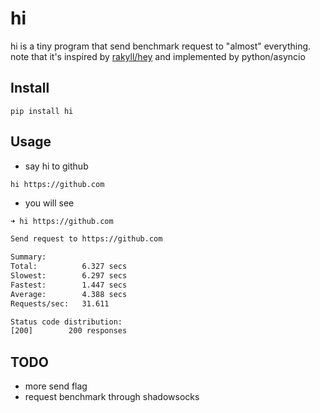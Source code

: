 # hi

hi is a tiny program that send benchmark request to "almost" everything. note that it's inspired by [rakyll/hey](https://github.com/rakyll/hey) and implemented by python/asyncio

## Install

 `pip install hi`

## Usage

* say hi to github

 `hi https://github.com`

* you will see

``` bash
➜ hi https://github.com

Send request to https://github.com

Summary:
Total:          6.327 secs
Slowest:        6.297 secs
Fastest:        1.447 secs
Average:        4.388 secs
Requests/sec:   31.611

Status code distribution:
[200]        200 responses
```

## TODO

* more send flag
* request benchmark through shadowsocks
